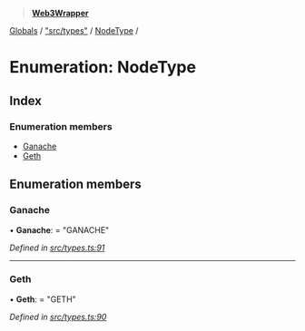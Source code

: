 > **[Web3Wrapper](../README.md)**

[Globals](../globals.md) / ["src/types"](../modules/_src_types_.md) / [NodeType](_src_types_.nodetype.md) /

# Enumeration: NodeType

## Index

### Enumeration members

* [Ganache](_src_types_.nodetype.md#ganache)
* [Geth](_src_types_.nodetype.md#geth)

## Enumeration members

###  Ganache

• **Ganache**: = "GANACHE"

*Defined in [src/types.ts:91](https://github.com/0xProject/0x-monorepo/blob/a9ccc3fad/packages/web3-wrapper/src/types.ts#L91)*

___

###  Geth

• **Geth**: = "GETH"

*Defined in [src/types.ts:90](https://github.com/0xProject/0x-monorepo/blob/a9ccc3fad/packages/web3-wrapper/src/types.ts#L90)*